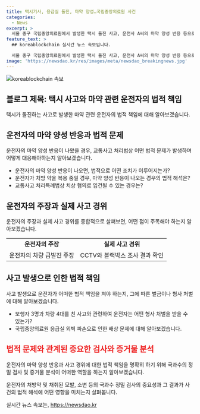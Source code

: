 ```yaml
---
title: 택시기사, 응급실 돌진, 마약 양성…국립중앙의료원 사건
categories:
  - News
excerpt: >
  서울 중구 국립중앙의료원에서 발생한 택시 돌진 사고, 운전사 A씨의 마약 양성 반응 등으로 파장. A씨는 차량 급발진을 주장하며 경찰 조사 중. 응급실 외벽 파손, 부상자 3명 중 1명 중상, 2명 경상. A씨 음주 측정 음성, 다량 처방 약 복용 주장. 경찰 국과수에 검사 의뢰 계획. CCTV와 블랙박스로 사고 경위 조사 중.
feature_text: >
  ## koreablockchain 실시간 뉴스 속보입니다.

  서울 중구 국립중앙의료원에서 발생한 택시 돌진 사고, 운전사 A씨의 마약 양성 반응 등으로 파장. A씨는 차량 급발진을 주장하며 경찰 조사 중. 응급실 외벽 파손, 부상자 3명 중 1명 중상, 2명 경상. A씨 음주 측정 음성, 다량 처방 약 복용 주장. 경찰 국과수에 검사 의뢰 계획. CCTV와 블랙박스로 사고 경위 조사 중.
image: 'https://newsdao.kr/res/images/meta/newsdao_breakingnews.jpg'
---
```


<p><img src="https://newsdao.kr/res/images/meta/newsdao_breakingnews.jpg" alt="koreablockchain 속보" /></p>

<h2 data-ke-size="size26">블로그 제목: 택시 사고와 마약 관련 운전자의 법적 책임</h2>

<p data-ke-size="size16">택시가 돌진하는 사고로 발생한 마약 관련 운전자의 법적 책임에 대해 알아보겠습니다.</p>

<h2 data-ke-size="size24">운전자의 마약 양성 반응과 법적 문제</h2>

<p data-ke-size="size16">운전자의 마약 양성 반응이 나왔을 경우, 교통사고 처리법상 어떤 법적 문제가 발생하며 어떻게 대응해아하는지 알아보겠습니다.</p>

<ul>
  <li>운전자의 마약 양성 반응이 나오면, 법적으로 어떤 조치가 이루어지는가?</li>
  <li>운전자가 처방 약을 복용 중일 경우, 마약 양성 반응이 나오는 경우의 법적 해석은?</li>
  <li>교통사고 처리특례법상 치상 혐의로 입건될 수 있는 경우는?</li>
</ul>

<h2 data-ke-size="size24">운전자의 주장과 실제 사고 경위</h2>

<p data-ke-size="size16">운전자의 주장과 실제 사고 경위를 종합적으로 살펴보면, 어떤 점이 주목해야 하는지 알아보겠습니다.</p>

<table>
  <tr>
    <td style="text-align: center; height: 17px;"><b>운전자의 주장</b></td>
    <td style="text-align: center; height: 17px;"><b>실제 사고 경위</b></td>
  </tr>
  <tr>
    <td style="text-align: center; height: 17px;">운전자의 차량 급발진 주장</td>
    <td style="text-align: center; height: 17px;">CCTV와 블랙박스 조사 결과 확인</td>
  </tr>
</table>

<h2 data-ke-size="size24">사고 발생으로 인한 법적 책임</h2>

<p data-ke-size="size16">사고 발생으로 운전자가 어떠한 법적 책임을 져야 하는지, 그에 따른 벌금이나 형사 처벌에 대해 알아보겠습니다.</p>

<ul>
  <li>보행자 3명과 차량 4대를 친 사고와 관련하여 운전자는 어떤 형사 처벌을 받을 수 있는가?</li>
  <li>국립중앙의료원 응급실 외벽 파손으로 인한 배상 문제에 대해 알아보겠습니다.</li>
</ul>

<h2><span style="color: #ee2323;">법적 문제와 관계된 중요한 검사와 증거물 분석</span></h2>

<p data-ke-size="size16">운전자의 마약 양성 반응과 사고 경위에 대한 법적 책임을 명확히 하기 위해 국과수의 정밀 검사 및 증거물 분석이 어떠한 역할을 하는지 알아보겠습니다.</p>

<p data-ke-size="size16">운전자의 처방약 및 채취된 모발, 소변 등의 국과수 정밀 검사의 중요성과 그 결과가 사건의 법적 해석에 어떤 영향을 미치는지 살펴봅니다.</p>
실시간 뉴스 속보는, <a href="https://newsdao.kr" rel="dofollow">https://newsdao.kr</a>


